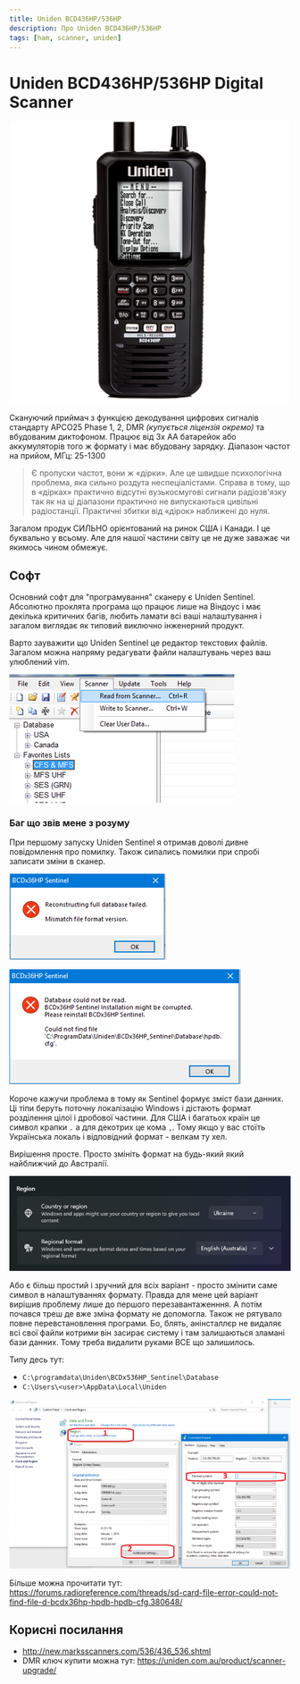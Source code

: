 ```yaml
---
title: Uniden BCD436HP/536HP
description: Про Uniden BCD436HP/536HP
tags: [ham, scanner, uniden]
---
```


# Uniden BCD436HP/536HP Digital Scanner

![Загальний Вигляд](./img/w97cPnh.png)

Скануючий приймач з функцією декодування цифрових сигналів стандарту APCO25 Phase 1, 2, DMR *(купується ліцензія окремо)* та вбудованим диктофоном. Працює від 3х АА батарейок або аккумуляторів того ж формату і має вбудовану зарядку.
Діапазон частот на прийом, МГц: 25-1300

> Є пропуски частот, вони ж «дірки». Але це швидше психологічна проблема, яка сильно роздута неспеціалістами. Справа в тому, що в «дірках» практично відсутні вузькосмугові сигнали радіозв'язку так як на ці діапазони практично не випускаються цивільні радіостанції. Практичні збитки від «дірок» наближені до нуля.

Загалом продук СИЛЬНО орієнтований на ринок США і Канади. І це буквально у всьому. Але для нашої частини світу це не дуже заважає чи якимось чином обмежує.


## Софт
Основний софт для "програмування" сканеру є Uniden Sentinel. Абсолютно проклята програма що працює лише на Віндоус і має декілька критичних багів, любить ламати всі ваші налаштування і загалом виглядає як типовий виключно інженерний продукт.

Варто зауважити що Uniden Sentinel це редактор текстових файлів. Загалом можна напряму редагувати файли налаштувань через ваш улюблений vim.

![Uniden Sentinel](./img/7TZNOGG.png)


### Баг що звів мене з розуму
При першому запуску Uniden Sentinel я отримав доволі дивне повідомлення про помилку. Також сипались помилки при спробі записати зміни в сканер.

![Помилка 1](./img/aj4SUsU.png)

![Помилка 2](./img/ziMEwUU.png)

Короче кажучи проблема в тому як Sentinel формує зміст бази данних. Ці тіпи беруть поточну локалізацію Windows і дістають формат розділення цілої і дробової частини. Для США і багатьох країн це символ крапки `.` а для декотрих це кома `,`. Тому якщо у вас стоїть Українська локаль і відповідний формат - велкам ту хел.

Вирішення просте. Просто змініть формат на будь-який який найближчий до Австралії.

![Формат](./img/Z77gwJG.png)


Або є більш простий і зручний для всіх варіант - просто змінити саме символ в налаштуваннях формату. Правда для мене цей варіант вирішив проблему лише до першого перезавантаженння. А потім почався треш де вже зміна формату не допомогла. Також не рятувало повне перевстановлення програми. Бо, блять, анінсталлєр не видаляє всі свої файли котрими він засирає систему і там залишаються зламані бази данних. Тому треба видалити руками ВСЕ що залишилось.

Типу десь тут:
* `C:\programdata\Uniden\BCDx536HP_Sentinel\Database`
* `C:\Users\<user>\AppData\Local\Uniden`

![Формат](./img/veyHBEj.png)

Більше можна прочитати тут: https://forums.radioreference.com/threads/sd-card-file-error-could-not-find-file-d-bcdx36hp-hpdb-hpdb-cfg.380648/



## Корисні посилання
* http://new.marksscanners.com/536/436_536.shtml
* DMR ключ купити можна тут: https://uniden.com.au/product/scanner-upgrade/
